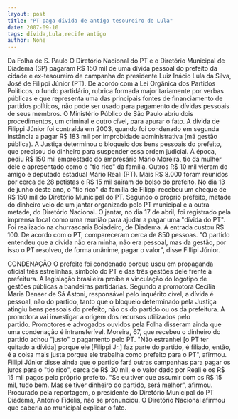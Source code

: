 ```yaml
---
layout: post
title: "PT paga dívida de antigo tesoureiro de Lula"
date: 2007-09-10
tags: dívida,Lula,recife antigo
author: None
---
```

Da Folha de S. Paulo
O Diret&oacute;rio Nacional do PT e o Diret&oacute;rio Municipal de Diadema (SP) pagaram R$ 150 mil de uma d&iacute;vida pessoal do prefeito da cidade e ex-tesoureiro de campanha do presidente Luiz In&aacute;cio Lula da Silva, Jos&eacute; de Filippi J&uacute;nior (PT). 
De acordo com a Lei Org&acirc;nica dos Partidos Pol&iacute;ticos, o fundo partid&aacute;rio, rubrica formada majoritariamente por verbas p&uacute;blicas e que representa uma das principais fontes de financiamento de partidos pol&iacute;ticos, n&atilde;o pode ser usado para pagamento de d&iacute;vidas pessoais de seus membros. 
O Minist&eacute;rio P&uacute;blico de S&atilde;o Paulo abriu dois procedimentos, um criminal e outro c&iacute;vel, para apurar o fato. 
A d&iacute;vida de Filippi J&uacute;nior foi contra&iacute;da em 2003, quando foi condenado em segunda inst&acirc;ncia a pagar R$ 183 mil por improbidade administrativa (m&aacute; gest&atilde;o p&uacute;blica). A Justi&ccedil;a determinou o bloqueio dos bens pessoais do prefeito, que precisou do dinheiro para suspender essa ordem judicial. 
&Agrave; &eacute;poca, pediu R$ 150 mil emprestado do empres&aacute;rio M&aacute;rio Moreira, tio da mulher dele e apresentado como o &quot;tio rico&quot; da fam&iacute;lia. Outros R$ 10 mil vieram do amigo e deputado estadual M&aacute;rio Reali (PT). Mais R$ 8.000 foram reunidos por cerca de 28 petistas e R$ 15 mil sa&iacute;ram do bolso do prefeito. 
No dia 13 de junho deste ano, o &quot;tio rico&quot; da fam&iacute;lia de Filippi recebeu um cheque de R$ 150 mil do Diret&oacute;rio Municipal do PT. Segundo o pr&oacute;prio prefeito, metade do dinheiro veio de um jantar organizado pelo PT municipal e a outra metade, do Diret&oacute;rio Nacional. 
O jantar, no dia 17 de abril, foi registrado pela imprensa local como uma reuni&atilde;o para ajudar a pagar uma &quot;d&iacute;vida do PT&quot;. Foi realizado na churrascaria Boiadeiro, de Diadema. A entrada custou R$ 100. De acordo com o PT, compareceram cerca de 850 pessoas. &quot;O partido entendeu que a d&iacute;vida n&atilde;o era minha, n&atilde;o era pessoal, mas da gest&atilde;o, por isso o PT resolveu, de forma un&acirc;nime, pagar o valor&quot;, disse Fillipi J&uacute;nior. 

CONDENA&Ccedil;&Atilde;O
O prefeito foi condenado porque usou em propaganda oficial tr&ecirc;s estrelinhas, s&iacute;mbolo do PT e das tr&ecirc;s gest&otilde;es dele frente &agrave; prefeitura. A legisla&ccedil;&atilde;o brasileira pro&iacute;be a vincula&ccedil;&atilde;o do logotipo de gest&otilde;es p&uacute;blicas a bandeiras partid&aacute;rias. 
Segundo a promotora Cec&iacute;lia Maria Denser de S&aacute; Astoni, respons&aacute;vel pelo inqu&eacute;rito c&iacute;vel, a d&iacute;vida &eacute; pessoal, n&atilde;o do partido, tanto que o bloqueio determinado pela Justi&ccedil;a atingiu bens pessoais do prefeito, n&atilde;o os do partido ou os da prefeitura. A promotora vai investigar a origem dos recursos utilizados pelo partido.&nbsp;Promotores e advogados ouvidos pela Folha disseram ainda que uma condena&ccedil;&atilde;o &eacute; intransfer&iacute;vel. 
Moreira, 67, que recebeu o dinheiro do partido achou &quot;justo&quot; o pagamento pelo PT. &quot;N&atilde;o estranhei [o PT ter quitado a d&iacute;vida] porque ele [Filippi Jr.] faz parte do partido, &eacute; filiado, ent&atilde;o, &eacute; a coisa mais justa porque ele trabalha como prefeito para o PT&quot;, afirmou.
Fillipi J&uacute;nior disse ainda que o partido far&aacute; outras campanhas para pagar os juros para o &quot;tio rico&quot;, cerca de R$ 30 mil, e o valor dado por Reali e os R$ 15 mil pagos pelo pr&oacute;prio prefeito. &quot;Se eu tiver que assumir com os R$ 15 mil, tudo bem. Mas se tiver dinheiro do partido, ser&aacute; melhor&quot;, afirmou. 
Procurado pela reportagem, o presidente do Diret&oacute;rio Municipal do PT Diadema, Antonio Fid&eacute;lis, n&atilde;o se pronunciou. O Diret&oacute;rio Nacional afirmou que caberia ao municipal explicar o fato.  